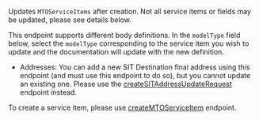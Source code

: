 Updates `MTOServiceItems` after creation. Not all service items or fields may be
updated, please see details below.

This endpoint supports different body definitions. In the `modelType` field below,
select the `modelType` corresponding to the service item you wish to update and
the documentation will update with the new definition.

- Addresses: You can add a new SIT Destination final address using this endpoint
  (and must use this endpoint to do so), but you cannot update an existing one.
  Please use the
  [createSITAddressUpdateRequest](#operation/createSITAddressUpdateRequest)
  endpoint instead.

To create a service item, please use
[createMTOServiceItem](#operation/createMTOServiceItem) endpoint.
